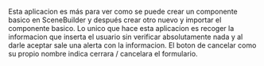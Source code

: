 Esta aplicacion es más para ver como se puede crear un componente basico en SceneBuilder y después crear otro nuevo y importar el componente basico.
Lo unico que hace esta aplicacion es recoger la informacion que inserta el usuario sin verificar absolutamente nada y al darle aceptar sale una alerta con la informacion.
El boton de cancelar como su propio nombre indica cerrara / cancelara el formulario.
